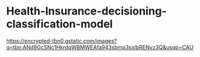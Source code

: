 # Health-Insurance-decisioning-classification-model
https://encrypted-tbn0.gstatic.com/images?q=tbn:ANd9GcSNc1HkrdqWBMWEAfa943sbmp3sxlbRENvz3Q&usqp=CAU
